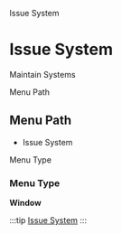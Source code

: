 
Issue System
# Issue System


Maintain Systems

Menu Path
## Menu Path



- Issue System

Menu Type
### Menu Type

**Window**


:::tip
[Issue System](functional-guide/window/window-issue-system.md)
:::